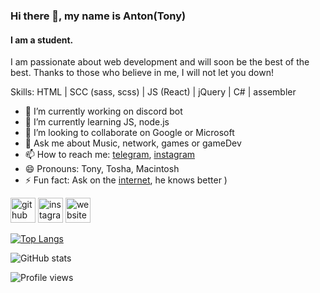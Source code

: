 ### Hi there 👋, my name is Anton(Tony)
#### I am a student.
I am passionate about web development and will soon be the best of the best. Thanks to those who believe in me, I will not let you down!

Skills: HTML | SCC (sass, scss) | JS (React) | jQuery | C# | assembler

- 🔭 I’m currently working on discord bot 
- 🌱 I’m currently learning JS, node.js 
- 👯 I’m looking to collaborate on Google or Microsoft 
- 💬 Ask me about Music, network, games or gameDev 
- 📫 How to reach me: [telegram](http://https://t.me/smolla), [instagram](https://www.instagram.com/sm011a/?hl=ru) 
- 😄 Pronouns: Tony, Tosha, Macintosh 
- ⚡ Fun fact: Ask on the [internet](http://google.com), he knows better ) 


[<img src='https://cdn.jsdelivr.net/npm/simple-icons@3.0.1/icons/github.svg' alt='github' height='40'>](https://github.com/sm011a)  [<img src='https://cdn.jsdelivr.net/npm/simple-icons@3.0.1/icons/instagram.svg' alt='instagram' height='40'>](https://www.instagram.com/sm011a/)  [<img src='https://cdn.jsdelivr.net/npm/simple-icons@3.0.1/icons/icloud.svg' alt='website' height='40'>](https://soundcloud.com/sm011a)  

[![Top Langs](https://github-readme-stats.vercel.app/api/top-langs/?username=sm011a&layout=compact)](https://github.com/anuraghazra/github-readme-stats)

![GitHub stats](https://github-readme-stats.vercel.app/api?username=sm011a&show_icons=true&theme=onedark)  

![Profile views](https://gpvc.arturio.dev/sm011a)  
